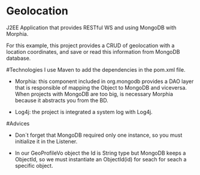 # Geolocation
J2EE Application that provides RESTful WS and using MongoDB with Morphia.

For this example, this project provides a CRUD of geolocation with a location coordinates, and save or read this information from MongoDB database.

#Technologies
I use Maven to add the dependencies in the pom.xml file.

- Morphia: this component included in org.mongodb provides a DAO layer that is responsible of mapping the Object to MongoDB and viceversa. When projects with MongoDB are too big, is necessary Morphia because it abstracts you from the BD.

- Log4j: the project is integrated a system log with Log4j.

#Advices

- Don´t forget that MongoDB required only one instance, so you must initialize it in the Listener.

- In our GeoProfileVo object the Id is String type but MongoDB keeps a ObjectId, so we must instantiate an ObjectId(id) for seach for seach a specific object.


